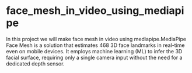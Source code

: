 # face_mesh_in_video_using_mediapipe
In this project we will make face mesh in video using mediapipe.MediaPipe Face Mesh is a solution that estimates 468 3D face landmarks in real-time even on mobile devices. It employs machine learning (ML) to infer the 3D facial surface, requiring only a single camera input without the need for a dedicated depth sensor.

